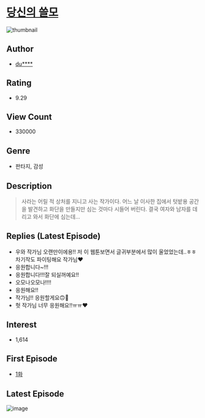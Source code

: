 # [당신의 쓸모](https://comic.naver.com/bestChallenge/list?titleId=763762)
![thumbnail](https://image-comic.pstatic.net/user_contents_data/challenge_comic/2021/01/03/341989/thumbnail_202x16449a6d5c4_0a2a_4776_84f4_3c745c3d2a83_00006477.JPEG)

## Author
- [du****](https://comic.naver.com/artistTitle?id=341989)

## Rating
- 9.29

## View Count
- 330000

## Genre
- 판타지, 감성

## Description
> 사라는 어릴 적 상처를 지니고 사는 작가이다. 어느 날 이사한 집에서 텃밭용 공간을 발견하고 화단을 만들지만 심는 것마다 시들어 버린다. 결국 여자와 남자를 데리고 와서 화단에 심는데...

## Replies (Latest Episode)
- 우와 작가님 오랜만이에용!! 저 이 웹툰보면서 글귀부분에서 많이 울었었는데..ㅎㅎ 차기작도 파이팅해요 작가님❤
- 응원합니다~!!!
- 응원합니다!!!잘 되실꺼예요!!
- 오모나오모나!!!!
- 응원해요!!
- 작가님!! 응원할게요🙃💚
- 헛 작가님 너무 응원해요!!ㅠㅠ❤️

## Interest
- 1,614

## First Episode
- [1화](https://comic.naver.com/bestChallenge/detail?titleId=763762&no=1)

## Latest Episode
![image](https://image-comic.pstatic.net/user_contents_data/challenge_comic/2022/10/07/341989/upload_3775766047852081968.jpeg)
